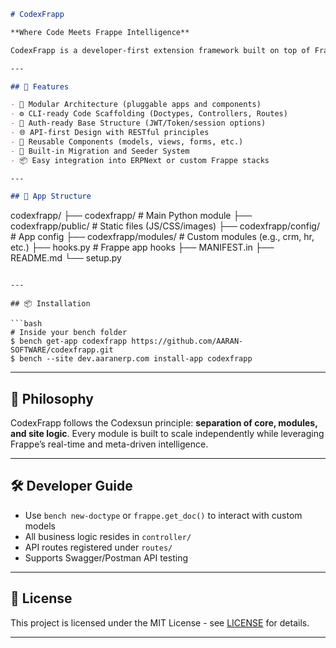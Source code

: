 ```markdown
# CodexFrapp

**Where Code Meets Frappe Intelligence**

CodexFrapp is a developer-first extension framework built on top of Frappe, designed to accelerate the development of scalable, modular, and intelligent custom ERP apps. It blends clean coding principles with the smart features of the Frappe ecosystem—making it perfect for building CRMs, HR systems, Inventory modules, and more.

---

## 🚀 Features

- 🔧 Modular Architecture (pluggable apps and components)
- ⚙️ CLI-ready Code Scaffolding (Doctypes, Controllers, Routes)
- 🔐 Auth-ready Base Structure (JWT/Token/session options)
- 🌐 API-first Design with RESTful principles
- 🧱 Reusable Components (models, views, forms, etc.)
- 🔄 Built-in Migration and Seeder System
- 📦 Easy integration into ERPNext or custom Frappe stacks

---

## 📂 App Structure

```

codexfrapp/
├── codexfrapp/         # Main Python module
├── codexfrapp/public/  # Static files (JS/CSS/images)
├── codexfrapp/config/  # App config
├── codexfrapp/modules/ # Custom modules (e.g., crm, hr, etc.)
├── hooks.py            # Frappe app hooks
├── MANIFEST.in
├── README.md
└── setup.py

````

---

## 📦 Installation

```bash
# Inside your bench folder
$ bench get-app codexfrapp https://github.com/AARAN-SOFTWARE/codexfrapp.git
$ bench --site dev.aaranerp.com install-app codexfrapp
````

---

## 🧠 Philosophy

CodexFrapp follows the Codexsun principle: **separation of core, modules, and site logic**. Every module is built to scale independently while leveraging Frappe’s real-time and meta-driven intelligence.

---

## 🛠 Developer Guide

* Use `bench new-doctype` or `frappe.get_doc()` to interact with custom models
* All business logic resides in `controller/`
* API routes registered under `routes/`
* Supports Swagger/Postman API testing

---

## 📄 License

This project is licensed under the MIT License - see [LICENSE](LICENSE) for details.

---
